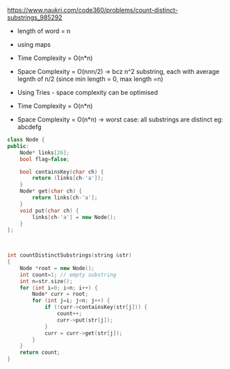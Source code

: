 https://www.naukri.com/code360/problems/count-distinct-substrings_985292
- length of word = n
- using maps
- Time Complexity = O(n*n)
- Space Complexity = O(n*n*n/2) -> bcz n^2 substring, each with average legnth of n/2 (since min length = 0, max length =n)

- Using Tries - space complexity can be optimised
- Time Complexity = O(n*n)
- Space Complexity = O(n*n) -> worst case: all substrings are distinct eg: abcdefg
  
```cpp
class Node {
public:
    Node* links[26];
    bool flag=false;

    bool containsKey(char ch) {
        return (links[ch-'a']);
    }
    Node* get(char ch) {
        return links[ch-'a'];
    }
    void put(char ch) {
        links[ch-'a'] = new Node();
    }
};  


        
int countDistinctSubstrings(string &str)
{
    Node *root = new Node();
    int count=1; // empty substring
    int n=str.size();
    for (int i=0; i<n; i++) {
        Node* curr = root;
        for (int j=i; j<n; j++) {
            if (!curr->containsKey(str[j])) {
                count++;
                curr->put(str[j]);
            } 
            curr = curr->get(str[j]);
        }
    }
    return count;
}
```
